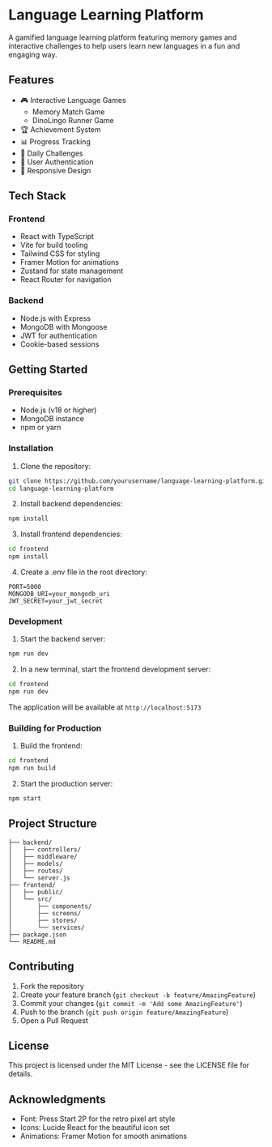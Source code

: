# Language Learning Platform

A gamified language learning platform featuring memory games and interactive challenges to help users learn new languages in a fun and engaging way.

## Features

- 🎮 Interactive Language Games
  - Memory Match Game
  - DinoLingo Runner Game
- 🏆 Achievement System
- 📊 Progress Tracking
- 🔄 Daily Challenges
- 👥 User Authentication
- 📱 Responsive Design

## Tech Stack

### Frontend
- React with TypeScript
- Vite for build tooling
- Tailwind CSS for styling
- Framer Motion for animations
- Zustand for state management
- React Router for navigation

### Backend
- Node.js with Express
- MongoDB with Mongoose
- JWT for authentication
- Cookie-based sessions

## Getting Started

### Prerequisites
- Node.js (v18 or higher)
- MongoDB instance
- npm or yarn

### Installation

1. Clone the repository:
```bash
git clone https://github.com/yourusername/language-learning-platform.git
cd language-learning-platform
```

2. Install backend dependencies:
```bash
npm install
```

3. Install frontend dependencies:
```bash
cd frontend
npm install
```

4. Create a .env file in the root directory:
```
PORT=5000
MONGODB_URI=your_mongodb_uri
JWT_SECRET=your_jwt_secret
```

### Development

1. Start the backend server:
```bash
npm run dev
```

2. In a new terminal, start the frontend development server:
```bash
cd frontend
npm run dev
```

The application will be available at `http://localhost:5173`

### Building for Production

1. Build the frontend:
```bash
cd frontend
npm run build
```

2. Start the production server:
```bash
npm start
```

## Project Structure

```
├── backend/
│   ├── controllers/
│   ├── middleware/
│   ├── models/
│   ├── routes/
│   └── server.js
├── frontend/
│   ├── public/
│   └── src/
│       ├── components/
│       ├── screens/
│       ├── stores/
│       └── services/
├── package.json
└── README.md
```

## Contributing

1. Fork the repository
2. Create your feature branch (`git checkout -b feature/AmazingFeature`)
3. Commit your changes (`git commit -m 'Add some AmazingFeature'`)
4. Push to the branch (`git push origin feature/AmazingFeature`)
5. Open a Pull Request

## License

This project is licensed under the MIT License - see the LICENSE file for details.

## Acknowledgments

- Font: Press Start 2P for the retro pixel art style
- Icons: Lucide React for the beautiful icon set
- Animations: Framer Motion for smooth animations
